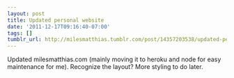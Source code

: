 ```yaml
---
layout: post
title: Updated personal website
date: '2011-12-17T09:16:40-07:00'
tags: []
tumblr_url: http://milesmatthias.tumblr.com/post/14357203538/updated-personal-website
---
```

Updated milesmatthias.com (mainly moving it to heroku and node for easy maintenance for me). Recognize the layout? More styling to do later.

